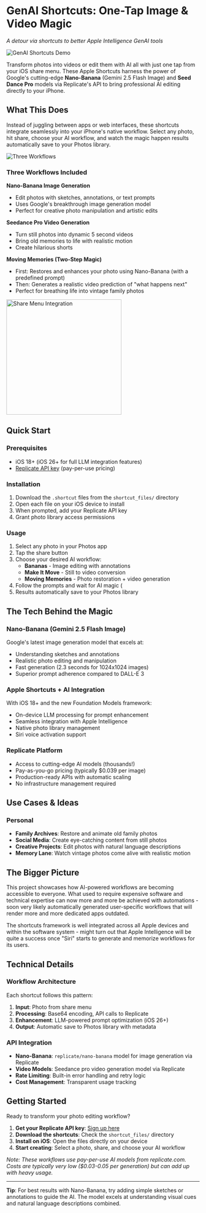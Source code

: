 # GenAI Shortcuts: One-Tap Image & Video Magic

*A detour via shortcuts to better Apple Intelligence GenAI tools*

![GenAI Shortcuts Demo](docs/header.jpg)

Transform photos into videos or edit them with AI all with just one tap from your iOS share menu. These Apple Shortcuts harness the power of Google's cutting-edge **Nano-Banana** (Gemini 2.5 Flash Image) and **Seed Dance Pro** models via Replicate's API to bring professional AI editing directly to your iPhone.

## What This Does

Instead of juggling between apps or web interfaces, these shortcuts integrate seamlessly into your iPhone's native workflow. Select any photo, hit share, choose your AI workflow, and watch the magic happen results automatically save to your Photos library.

![Three Workflows](docs/examples.jpg)

### Three Workflows Included

**Nano-Banana Image Generation**
- Edit photos with sketches, annotations, or text prompts
- Uses Google's breakthrough image generation model
- Perfect for creative photo manipulation and artistic edits

**Seedance Pro Video Generation** 
- Turn still photos into dynamic 5 second videos
- Bring old memories to life with realistic motion
- Create hilarious shorts

**Moving Memories (Two-Step Magic)**
- First: Restores and enhances your photo using Nano-Banana (with a predefined prompt)
- Then: Generates a realistic video prediction of "what happens next"
- Perfect for breathing life into vintage family photos

<img src="docs/share_menue.jpg" alt="Share Menu Integration" width="300"/>

## Quick Start

### Prerequisites
- iOS 18+ (iOS 26+ for full LLM integration features)
- [Replicate API key](https://replicate.com) (pay-per-use pricing)

### Installation
1. Download the `.shortcut` files from the `shortcut_files/` directory
2. Open each file on your iOS device to install
3. When prompted, add your Replicate API key
4. Grant photo library access permissions

### Usage
1. Select any photo in your Photos app
2. Tap the share button
3. Choose your desired AI workflow:
   - **Bananas** - Image editing with annotations
   - **Make It Move** - Still to video conversion  
   - **Moving Memories** - Photo restoration + video generation
4. Follow the prompts and wait for AI magic (
5. Results automatically save to your Photos library

## The Tech Behind the Magic

### Nano-Banana (Gemini 2.5 Flash Image)
Google's latest image generation model that excels at:
- Understanding sketches and annotations 
- Realistic photo editing and manipulation
- Fast generation (2.3 seconds for 1024x1024 images)
- Superior prompt adherence compared to DALL-E 3

### Apple Shortcuts + AI Integration
With iOS 18+ and the new Foundation Models framework:
- On-device LLM processing for prompt enhancement
- Seamless integration with Apple Intelligence
- Native photo library management
- Siri voice activation support

### Replicate Platform
- Access to cutting-edge AI models (thousands!)
- Pay-as-you-go pricing (typically $0.039 per image)
- Production-ready APIs with automatic scaling
- No infrastructure management required

## Use Cases & Ideas

### Personal
- **Family Archives**: Restore and animate old family photos
- **Social Media**: Create eye-catching content from still photos  
- **Creative Projects**: Edit photos with natural language descriptions
- **Memory Lane**: Watch vintage photos come alive with realistic motion



## The Bigger Picture

This project showcases how AI-powered workflows are becoming accessible to everyone. What used to require expensive software and technical expertise can now more and more be achieved with automations - soon very likely automatically generated user-specific workflows that will render more and more dedicated apps outdated.

The shortcuts framework is well integrated across all Apple devices and within the software system - might turn out that Apple Intelligence will be quite a success once "Siri" starts to generate and memorize workflows for its users.

## Technical Details

### Workflow Architecture
Each shortcut follows this pattern:
1. **Input**: Photo from share menu
2. **Processing**: Base64 encoding, API calls to Replicate
3. **Enhancement**: LLM-powered prompt optimization (iOS 26+)
4. **Output**: Automatic save to Photos library with metadata

### API Integration
- **Nano-Banana**: `replicate/nano-banana` model for image generation via Replicate
- **Video Models**: Seedance pro video generation model via Replicate
- **Rate Limiting**: Built-in error handling and retry logic
- **Cost Management**: Transparent usage tracking


## Getting Started

Ready to transform your photo editing workflow? 

1. **Get your Replicate API key**: [Sign up here](https://replicate.com)
2. **Download the shortcuts**: Check the `shortcut_files/` directory
3. **Install on iOS**: Open the files directly on your device
4. **Start creating**: Select a photo, share, and choose your AI workflow

*Note: These workflows use pay-per-use AI models from replicate.com. Costs are typically very low ($0.03-0.05 per generation) but can add up with heavy usage.*

---

**Tip**: For best results with Nano-Banana, try adding simple sketches or annotations to guide the AI. The model excels at understanding visual cues and natural language descriptions combined.
